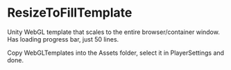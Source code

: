 # ResizeToFillTemplate  
Unity WebGL template that scales to the entire browser/container window. Has loading progress bar, just 50 lines.  
  
Copy WebGLTemplates into the Assets folder, select it in PlayerSettings and done.
